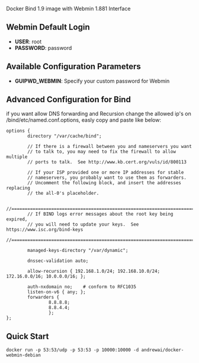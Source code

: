 Docker Bind 1.9 image with Webmin 1.881 Interface

## Webmin Default Login


* __USER__: root
* __PASSWORD__: password


## Available Configuration Parameters

* __GUIPWD_WEBMIN__: Specify your custom password for Webmin

## Advanced Configuration for Bind

if you want allow DNS forwarding and Recursion change the allowed ip's on /bind/etc/named.conf.options, easly copy and paste like below:

```
options {
        directory "/var/cache/bind";

        // If there is a firewall between you and nameservers you want
        // to talk to, you may need to fix the firewall to allow multiple
        // ports to talk.  See http://www.kb.cert.org/vuls/id/800113

        // If your ISP provided one or more IP addresses for stable
        // nameservers, you probably want to use them as forwarders.
        // Uncomment the following block, and insert the addresses replacing
        // the all-0's placeholder.

        //========================================================================
        // If BIND logs error messages about the root key being expired,
        // you will need to update your keys.  See https://www.isc.org/bind-keys
        //========================================================================

        managed-keys-directory "/var/dynamic";

        dnssec-validation auto;

        allow-recursion { 192.168.1.0/24; 192.168.10.0/24; 172.16.0.0/16; 10.0.0.0/16; };

        auth-nxdomain no;    # conform to RFC1035
        listen-on-v6 { any; };
        forwarders {
                8.8.8.8;
                8.8.4.4;
                };
};
```

## Quick Start

```
docker run -p 53:53/udp -p 53:53 -p 10000:10000 -d andrewai/docker-webmin-debian
```
